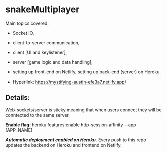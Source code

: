 # snakeMultiplayer
Main topics covered: 
* Socket IO, 
* client-to-server communication, 
* client [UI and keylistener], 
* server [game logic and data handling], 
* setting up front-end on Netlify, setting up back-end (server) on Heroku.

* Hyperlink: https://mystifying-austin-efe3a7.netlify.app/ 

## Details:

Web-sockets/server is sticky meaning that when users connect they will be conntected to the same server. 

**Enable flag:**
heroku features:enable http-session-affinity --app [APP_NAME]

***Automatic deployment enabled on Heroku.*** Every push to this repo updates the backend on Heroku and frontend on Netlify.
